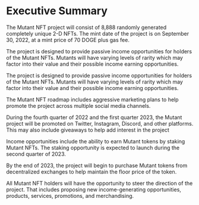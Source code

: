# Executive Summary

The Mutant NFT project will consist of 8,888 randomly generated completely unique 2-D NFTs. The mint date of the project is on September 30, 2022, at a mint price of 70 DOGE plus gas fee.&#x20;

The project is designed to provide passive income opportunities for holders of the Mutant NFTs. Mutants will have varying levels of rarity which may factor into their value and their possible income earning opportunities.

The project is designed to provide passive income opportunities for holders of the Mutant NFTs. Mutants will have varying levels of rarity which may factor into their value and their possible income earning opportunities.

The Mutant NFT roadmap includes aggressive marketing plans to help promote the project across multiple social media channels.&#x20;

During the fourth quarter of 2022 and the first quarter 2023, the Mutant project will be promoted on Twitter, Instagram, Discord, and other platforms. This may also include giveaways to help add interest in the project

Income opportunities include the ability to earn Mutant tokens by staking Mutant NFTs. The staking opportunity is expected to launch during the second quarter of 2023.&#x20;

By the end of 2023, the project will begin to purchase Mutant tokens from decentralized exchanges to help maintain the floor price of the token.

All Mutant NFT holders will have the opportunity to steer the direction of the project. That includes proposing new income-generating opportunities, products, services, promotions, and merchandising.
